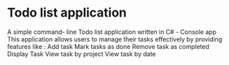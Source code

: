 # Todo list application
A simple command- line Todo list application written in C# - Console app
This application allows users to manage their tasks effectively by providing features like :
Add task
Mark tasks as done
Remove task as completed
Display Task
View task by project
View task by date
